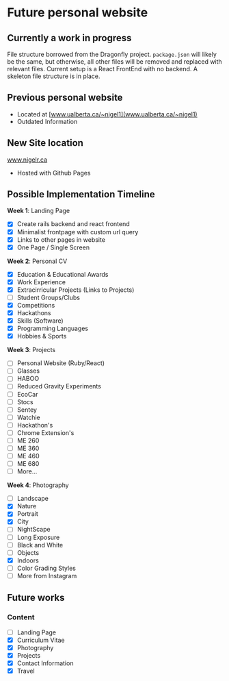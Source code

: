 # Future personal website

## Currently a work in progress
File structure borrowed from the Dragonfly project. `package.json` will likely be the same, but otherwise, all other files will be removed and replaced with relevant files. Current setup is a React FrontEnd with no backend. A skeleton file structure is in place.

## Previous personal website
* Located at [www.ualberta.ca/~nigel1](www.ualberta.ca/~nigel1)
* Outdated Information

## New Site location
www.nigelr.ca

* Hosted with Github Pages

## Possible Implementation Timeline

**Week 1**: Landing Page

- [x] Create rails backend and react frontend
- [x] Minimalist frontpage with custom url query
- [x] Links to other pages in website
- [x] One Page / Single Screen

**Week 2**: Personal CV

- [x] Education & Educational Awards
- [x] Work Experience
- [x] Extracirricular Projects (Links to Projects)
- [ ] Student Groups/Clubs
- [x] Competitions
- [x] Hackathons
- [x] Skills (Software)
- [x] Programming Languages
- [x] Hobbies & Sports

**Week 3**: Projects

- [ ] Personal Website (Ruby/React)
- [ ] Glasses
- [ ] HABOO
- [ ] Reduced Gravity Experiments
- [ ] EcoCar
- [ ] Stocs
- [ ] Sentey
- [ ] Watchie
- [ ] Hackathon's
- [ ] Chrome Extension's
- [ ] ME 260
- [ ] ME 360
- [ ] ME 460
- [ ] ME 680
- [ ] More...

**Week 4**: Photography

- [ ] Landscape
- [x] Nature
- [x] Portrait
- [x] City
- [ ] NightScape
- [ ] Long Exposure
- [ ] Black and White
- [ ] Objects
- [x] Indoors
- [ ] Color Grading Styles
- [ ] More from Instagram

## Future works

### Content
- [ ] Landing Page
- [x] Curriculum Vitae
- [x] Photography
- [x] Projects
- [x] Contact Information
- [x] Travel

